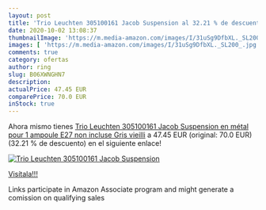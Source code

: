 ```yaml
---
layout: post
title: 'Trio Leuchten 305100161 Jacob Suspension al 32.21 % de descuento'
date: 2020-10-02 13:08:37
thumbnailImage: 'https://m.media-amazon.com/images/I/31uSg9DfbXL._SL200_.jpg'
images: [ 'https://m.media-amazon.com/images/I/31uSg9DfbXL._SL200_.jpg' ]
comments: true
category: ofertas
author: ring
slug: B06XWNGHN7
description:
actualPrice: 47.45 EUR
comparePrice: 70.0 EUR
inStock: true
---
```


Ahora mismo tienes [Trio Leuchten 305100161 Jacob Suspension en métal pour 1 ampoule E27 non incluse Gris vieilli](https://www.amazon.fr/dp/B06XWNGHN7/?tag=tolees0d-21) a 47.45 EUR (original: 70.0 EUR) (32.21 %  de descuento) en el siguiente enlace!

[![Trio Leuchten 305100161 Jacob Suspension](https://m.media-amazon.com/images/I/31uSg9DfbXL._SL200_.jpg)](https://www.amazon.fr/dp/B06XWNGHN7/?tag=tolees0d-21)

[Visítala!!!](https://www.amazon.fr/dp/B06XWNGHN7/?tag=tolees0d-21)

Links participate in Amazon Associate program and might generate a comission on qualifying sales

